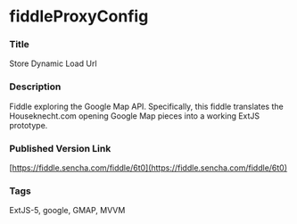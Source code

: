 fiddleProxyConfig
======

### Title
Store Dynamic Load Url

### Description
Fiddle exploring the Google Map API.  Specifically, this fiddle translates the Houseknecht.com 
opening Google Map pieces into a working ExtJS prototype.

### Published Version Link
[https://fiddle.sencha.com/fiddle/6t0](https://fiddle.sencha.com/fiddle/6t0)

### Tags
ExtJS-5, google, GMAP, MVVM

 
